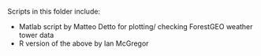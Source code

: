 Scripts in this folder include:
- Matlab script by Matteo Detto for plotting/ checking ForestGEO weather tower data
- R version of the above by Ian McGregor 
